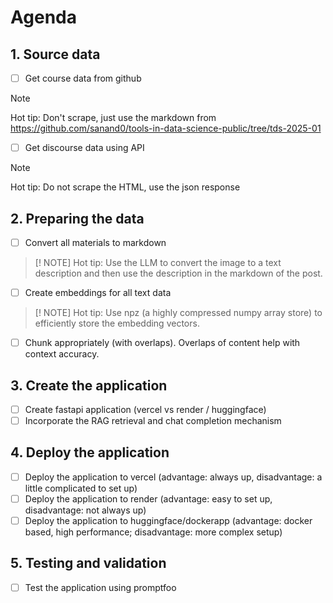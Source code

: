 # Agenda

## 1. Source data
 - [ ] Get course data from github

> [!NOTE]
> Hot tip: Don't scrape, just use the markdown from https://github.com/sanand0/tools-in-data-science-public/tree/tds-2025-01
 
 - [ ] Get discourse data using API

> [!NOTE]
> Hot tip:  Do not scrape the HTML, use the json response

## 2. Preparing the data
 - [ ] Convert all materials to markdown

> [! NOTE]
> Hot tip: Use the LLM to convert the image to a text description and then use the description in the markdown of the post.

- [ ] Create embeddings for all text data

> [! NOTE]
> Hot tip: Use npz (a highly compressed numpy array store) to efficiently store the embedding vectors.

- [ ] Chunk appropriately (with overlaps). Overlaps of content help with context accuracy.

## 3. Create the application

- [ ] Create fastapi application (vercel vs render / huggingface)
- [ ] Incorporate the RAG retrieval and chat completion mechanism

## 4. Deploy the application
- [ ] Deploy the application to vercel (advantage: always up, disadvantage: a little complicated to set up)
- [ ] Deploy the application to render (advantage: easy to set up, disadvantage: not always up)
- [ ] Deploy the application to huggingface/dockerapp (advantage: docker based, high performance; disadvantage: more complex setup)

## 5. Testing and validation
- [ ] Test the application using promptfoo
